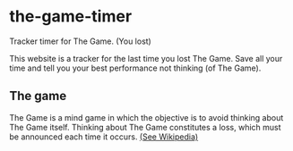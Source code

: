 # the-game-timer
Tracker timer for The Game. (You lost)

This website is a tracker for the last time you lost The Game.
Save all your time and tell you your best performance not thinking (of The Game).

## The game
The Game is a mind game in which the objective is to avoid thinking about The Game itself. Thinking about The Game constitutes a loss, which must be announced each time it occurs. [(See Wikipedia)](https://en.wikipedia.org/wiki/The_Game_(mind_game))


